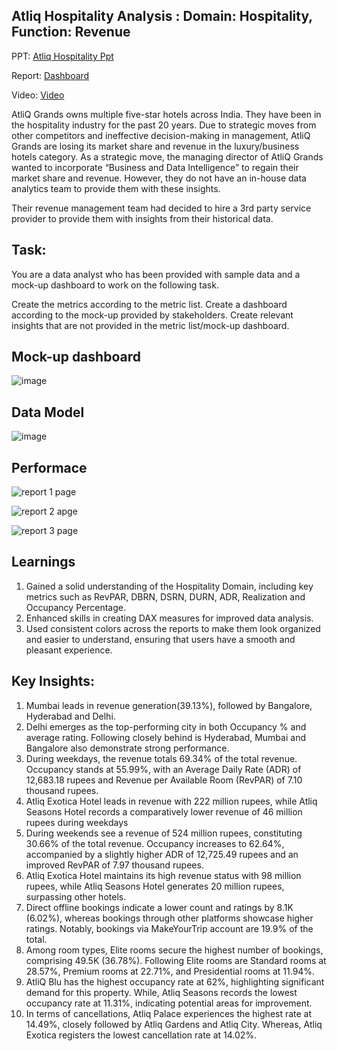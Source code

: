 ## Atliq Hospitality Analysis : Domain: Hospitality,  Function: Revenue

PPT: [Atliq Hospitality Ppt](https://github.com/SameeraKota/Atliq-Hospitality-Analysis/blob/main/Atliq%20Hospitality%20Analysis%20PPT.pdf)

Report: [Dashboard](https://github.com/SameeraKota/Atliq-Hospitality-Analysis/blob/main/Atliq%20Hospitality%20Project.pbix)

Video: [Video](https://youtu.be/PyZTRwUYIPw)

AtliQ Grands owns multiple five-star hotels across India. They have been in the hospitality industry for the past 20 years. Due to strategic moves from other competitors and ineffective decision-making in management, AtliQ Grands are losing its market share and revenue in the luxury/business hotels category. As a strategic move, the managing director of AtliQ Grands wanted to incorporate “Business and Data Intelligence” to regain their market share and revenue. However, they do not have an in-house data analytics team to provide them with these insights.

Their revenue management team had decided to hire a 3rd party service provider to provide them with insights from their historical data.

## Task:  
You are a data analyst who has been provided with sample data and a mock-up dashboard to work on the following task. 

Create the metrics according to the metric list.
Create a dashboard according to the mock-up provided by stakeholders.
Create relevant insights that are not provided in the metric list/mock-up dashboard.

## Mock-up dashboard 
![image](https://github.com/SameeraKota/Atliq-Hospitality-Analysis/assets/151723407/b88af21f-12b3-4024-959b-74c2083244bf)

## Data Model 
![image](https://github.com/SameeraKota/Atliq-Hospitality-Analysis/assets/151723407/8ef8851a-7d80-4dec-aca0-fab35d3892b9)

## Performace 

![report 1 page ](https://github.com/SameeraKota/Atliq-Hospitality-Analysis/assets/151723407/4614bee0-3ae6-4e9b-b059-f18ee1eb73ef)

![report 2 apge ](https://github.com/SameeraKota/Atliq-Hospitality-Analysis/assets/151723407/16d48548-244d-43fd-8d57-94b28d2282bc)

![report 3 page](https://github.com/SameeraKota/Atliq-Hospitality-Analysis/assets/151723407/46184ba5-6d05-4d4b-a9cf-40f0f3b7a2d0)

## Learnings
1. Gained a solid understanding of the Hospitality Domain, including key metrics such as RevPAR, DBRN, DSRN, DURN, ADR, Realization and Occupancy Percentage.
2. Enhanced skills in creating DAX measures for improved data analysis.
3. Used consistent colors across the reports to make them look organized and easier to understand, ensuring that users have a smooth and pleasant experience.

## Key Insights: 

1. Mumbai leads in revenue generation(39.13%), followed by Bangalore, Hyderabad and Delhi.
2. Delhi emerges as the top-performing city in both Occupancy % and average rating. Following closely behind is Hyderabad, Mumbai and Bangalore also demonstrate strong performance.
3. During weekdays, the revenue totals 69.34% of the total revenue. Occupancy stands at 55.99%, with an Average Daily Rate (ADR) of 12,683.18 rupees and Revenue per Available Room (RevPAR) of 7.10 thousand rupees. 
4. Atliq Exotica Hotel leads in revenue with 222 million rupees, while Atliq Seasons Hotel records a comparatively lower revenue of 46 million rupees during weekdays 
5. During weekends see a revenue of 524 million rupees, constituting 30.66% of the total revenue. Occupancy increases to 62.64%, accompanied by a slightly higher ADR of 12,725.49 rupees and an improved RevPAR of 7.97 thousand rupees.
6. Atliq Exotica Hotel maintains its high revenue status with 98 million rupees, while Atliq Seasons Hotel generates 20 million rupees, surpassing other hotels. 
7. Direct offline bookings indicate a lower count and ratings by 8.1K (6.02%), whereas bookings through other platforms showcase higher ratings. Notably, bookings via MakeYourTrip account are 19.9% of the total. 
8. Among room types, Elite rooms secure the highest number of bookings, comprising 49.5K (36.78%). Following Elite rooms are Standard rooms at 28.57%, Premium rooms at 22.71%, and Presidential rooms at 11.94%.
9. AtliQ Blu has the highest occupancy rate at 62%, highlighting significant demand for this property. While, Atliq Seasons records the lowest occupancy rate at 11.31%, indicating potential areas for improvement. 
10. In terms of cancellations, Atliq Palace experiences the highest rate at 14.49%, closely followed by Atliq Gardens and Atliq City. Whereas, Atliq Exotica registers the lowest cancellation rate at 14.02%. 








